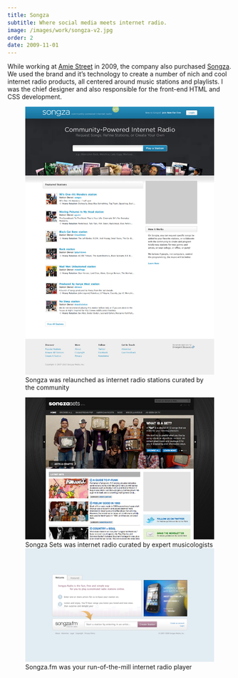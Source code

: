 ```yaml
---
title: Songza
subtitle: Where social media meets internet radio.
image: /images/work/songza-v2.jpg
order: 2
date: 2009-11-01
---
```


<div class="inner">

While working at [Amie Street](https://en.wikipedia.org/wiki/Amie_Street) in 2009, the company also purchased [Songza](https://en.wikipedia.org/wiki/Songza). We used the brand and it’s technology to create a number of nich and cool internet radio products, all centered around music stations and playlists. I was the chief designer and also responsible for the front-end HTML and CSS development.

</div>

<figure>
  <div class="bordered">
    <img src="/images/work/songza-v2.jpg" alt="" class="shadowed" data-zoomable>
  </div>
  <figcaption>Songza was relaunched as internet radio stations curated by the community</figcaption>
</figure>

<figure class="side-by-side">
  <div>
    <img src="/images/work/songza-sets.jpg" alt="" data-zoomable>
    <figcaption>Songza Sets was internet radio curated by expert musicologists</figcaption>
  </div>
  <div>
    <img src="/images/work/songza-fm.png" alt="" data-zoomable>
    <figcaption>Songza.fm was your run-of-the-mill internet radio player</figcaption>
  </div>
</figure>
